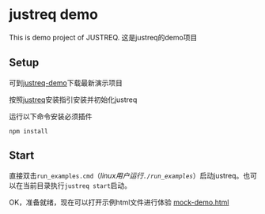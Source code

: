 # justreq demo
This is demo project of JUSTREQ.
这是justreq的demo项目

## Setup
可到[justreq-demo](https://github.com/vilien/justreq-demo/releases)下载最新演示项目

按照[justreq](https://github.com/vilien/justreq/blob/master/README-cn.md#安装)安装指引安装并初始化justreq

运行以下命令安装必须插件
```
npm install
```

## Start
直接双击`run_examples.cmd`（*linux用户运行`./run_examples`*）启动justreq。也可以在当前目录执行`justreq start`启动。

OK，准备就绪，现在可以打开示例html文件进行体验
[mock-demo.html](mock-demo.html)
